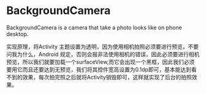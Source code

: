 # BackgroundCamera
BackgroundCamera is a camera that take a photo looks like on phone desktop.

实现原理，将Activity 主题设置为透明，因为使用相机拍照必须要进行预览，不要问我为什么，Android 规定，否则会报非法使用相机的错误，因此必须要进行相机预览，所以我们就要加载一个surfaceView,而它会出现一个黑框，因此我们必须要用它而且还要达到无预览，我们将其控件宽高设置为0.1dp即可，基本能达到看不到的效果，每次拍完照之后就将Activity销毁即可，这样就实现了后台的拍照效果。
